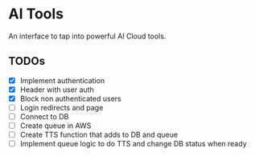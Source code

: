 # AI Tools

An interface to tap into powerful AI Cloud tools.

## TODOs

- [x] Implement authentication
- [x] Header with user auth
- [x] Block non authenticated users
- [ ] Login redirects and page
- [ ] Connect to DB
- [ ] Create queue in AWS
- [ ] Create TTS function that adds to DB and queue
- [ ] Implement queue logic to do TTS and change DB status when ready
